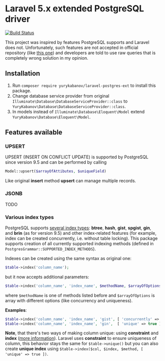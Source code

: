 # Laravel 5.x extended PostgreSQL driver
[![Build Status](https://travis-ci.org/yurykabanov/laravel-postgres-ext.svg?branch=master)](https://travis-ci.org/yurykabanov/laravel-postgres-ext)

This project was inspired by features PostgreSQL supports and Laravel does not. Unfortunately, such features are not accepted in official repository (like [this one](https://github.com/laravel/framework/pull/9866)) and developers are told to use raw queries that is completely wrong solution in my opinion.

## Installation

1. Run `composer require yurykabanov/laravel-postgres-ext` to install this package.
2. Change database service provider from original `Illuminate\Database\DatabaseServiceProvider::class` to `YuryKabanov\Database\DatabaseServiceProvider::class`.
3. In models instead of `Illuminate\Database\Eloquent\Model` extend `YuryKabanov\Database\Eloquent\Model`.

## Features available

### UPSERT

UPSERT (INSERT ON CONFLICT UPDATE) is supported by PostgreSQL since version 9.5 and can be performed by calling
```php
Model::upsert($arrayOfAttibutes, $uniqueField)
```
Like original **insert** method **upsert** can manage multiple records.

### JSONB

TODO

### Various index types

PostgreSQL supports [several index types](https://www.postgresql.org/docs/current/static/sql-createindex.html): **btree**, **hash**, **gist**, **spgist**, **gin**, and **brin** (as for version 9.5) and other index-related features (for example, index can be created concurrently, i.e. without table locking). This package supports creation of all currently supported indexing methods (defined in `PostgresGrammar::SUPPORTED_INDEX_METHODS`).

Indexes can be created using the same syntax as original one:
```php
$table->index('column_name');
```
but it now accepts additional parameters:
```php
$table->index('column_name', 'index_name', $methodName, $arrayOfOptions);
```
where `$methodName` is one of methods listed before and `$arrayOfOptions` is array with different options (like concurrency and uniqueness).

**Examples**:
```php
$table->index('column_name', 'index_name', 'gist', [ 'concurrently' => true ]); // create index concurrently ... using gist ...
$table->index('column_name', 'index_name', 'gin',  [ 'unique' => true ]);       // create unique index ... using btree ...
```

**Note**, that there's two ways of making column unique: using **constraint** and **index** ([more information](http://stackoverflow.com/questions/23542794/postgres-unique-constraint-vs-index)). Laravel uses **constraint** to ensure uniqueness of column, this behavior stays the same for `$table->unique()` but you can also create **unique index** using `$table->index($col, $index, $method, [ 'unique' => true ])`.

